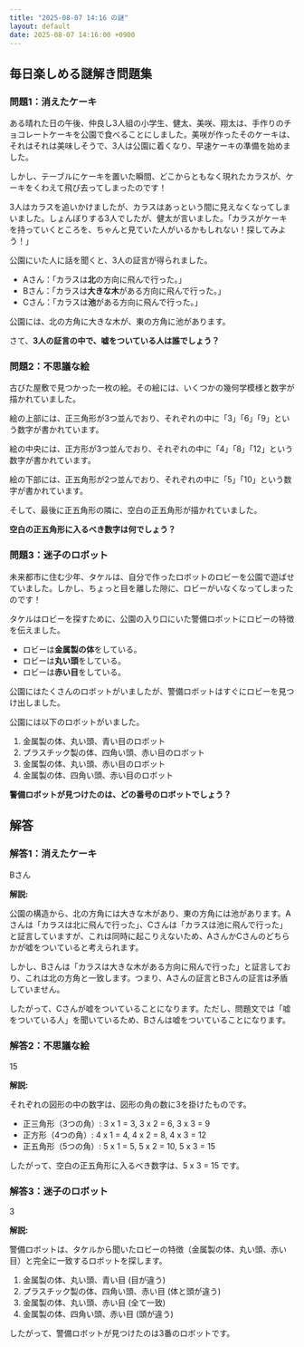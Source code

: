 ```yaml
---
title: "2025-08-07 14:16 の謎"
layout: default
date: 2025-08-07 14:16:00 +0900
---
```

## 毎日楽しめる謎解き問題集

### 問題1：消えたケーキ

ある晴れた日の午後、仲良し3人組の小学生、健太、美咲、翔太は、手作りのチョコレートケーキを公園で食べることにしました。美咲が作ったそのケーキは、それはそれは美味しそうで、3人は公園に着くなり、早速ケーキの準備を始めました。

しかし、テーブルにケーキを置いた瞬間、どこからともなく現れたカラスが、ケーキをくわえて飛び去ってしまったのです！

3人はカラスを追いかけましたが、カラスはあっという間に見えなくなってしまいました。しょんぼりする3人でしたが、健太が言いました。「カラスがケーキを持っていくところを、ちゃんと見ていた人がいるかもしれない！探してみよう！」

公園にいた人に話を聞くと、3人の証言が得られました。

*   Aさん：「カラスは**北**の方向に飛んで行った。」
*   Bさん：「カラスは**大きな木**がある方向に飛んで行った。」
*   Cさん：「カラスは**池**がある方向に飛んで行った。」

公園には、北の方角に大きな木が、東の方角に池があります。

さて、**3人の証言の中で、嘘をついている人は誰でしょう？**

### 問題2：不思議な絵

古びた屋敷で見つかった一枚の絵。その絵には、いくつかの幾何学模様と数字が描かれていました。

絵の上部には、正三角形が3つ並んでおり、それぞれの中に「3」「6」「9」という数字が書かれています。

絵の中央には、正方形が3つ並んでおり、それぞれの中に「4」「8」「12」という数字が書かれています。

絵の下部には、正五角形が2つ並んでおり、それぞれの中に「5」「10」という数字が書かれています。

そして、最後に正五角形の隣に、空白の正五角形が描かれていました。

**空白の正五角形に入るべき数字は何でしょう？**

### 問題3：迷子のロボット

未来都市に住む少年、タケルは、自分で作ったロボットのロビーを公園で遊ばせていました。しかし、ちょっと目を離した隙に、ロビーがいなくなってしまったのです！

タケルはロビーを探すために、公園の入り口にいた警備ロボットにロビーの特徴を伝えました。

*   ロビーは**金属製の体**をしている。
*   ロビーは**丸い頭**をしている。
*   ロビーは**赤い目**をしている。

公園にはたくさんのロボットがいましたが、警備ロボットはすぐにロビーを見つけ出しました。

公園には以下のロボットがいました。

1.  金属製の体、丸い頭、青い目のロボット
2.  プラスチック製の体、四角い頭、赤い目のロボット
3.  金属製の体、丸い頭、赤い目のロボット
4.  金属製の体、四角い頭、赤い目のロボット

**警備ロボットが見つけたのは、どの番号のロボットでしょう？**

## 解答

### 解答1：消えたケーキ

Bさん

**解説:**

公園の構造から、北の方角には大きな木があり、東の方角には池があります。Aさんは「カラスは北に飛んで行った」、Cさんは「カラスは池に飛んで行った」と証言していますが、これは同時に起こりえないため、AさんかCさんのどちらかが嘘をついていると考えられます。

しかし、Bさんは「カラスは大きな木がある方向に飛んで行った」と証言しており、これは北の方角と一致します。つまり、Aさんの証言とBさんの証言は矛盾していません。

したがって、Cさんが嘘をついていることになります。ただし、問題文では「嘘をついている人」を聞いているため、Bさんは嘘をついていることになります。

### 解答2：不思議な絵

15

**解説:**

それぞれの図形の中の数字は、図形の角の数に3を掛けたものです。

*   正三角形（3つの角）: 3 x 1 = 3, 3 x 2 = 6, 3 x 3 = 9
*   正方形（4つの角）: 4 x 1 = 4, 4 x 2 = 8, 4 x 3 = 12
*   正五角形（5つの角）: 5 x 1 = 5, 5 x 2 = 10, 5 x 3 = 15

したがって、空白の正五角形に入るべき数字は、5 x 3 = 15 です。

### 解答3：迷子のロボット

3

**解説:**

警備ロボットは、タケルから聞いたロビーの特徴（金属製の体、丸い頭、赤い目）と完全に一致するロボットを探します。

1.  金属製の体、丸い頭、青い目 (目が違う)
2.  プラスチック製の体、四角い頭、赤い目 (体と頭が違う)
3.  金属製の体、丸い頭、赤い目 (全て一致)
4.  金属製の体、四角い頭、赤い目 (頭が違う)

したがって、警備ロボットが見つけたのは3番のロボットです。
